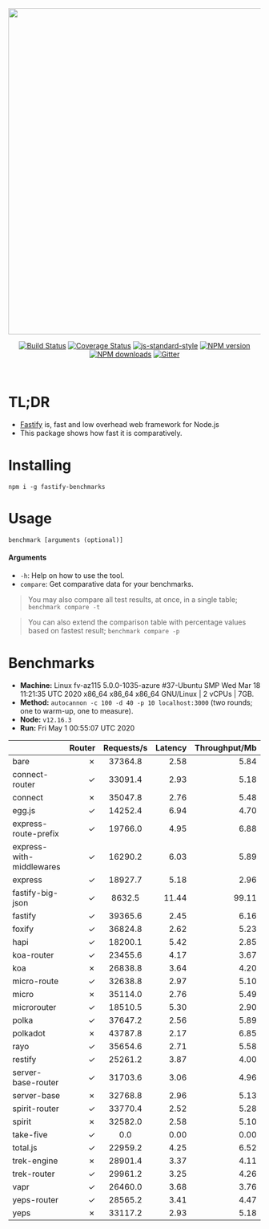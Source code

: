 <div align="center">
<img src="https://github.com/fastify/graphics/raw/master/full-logo.png" width="650" height="auto"/>
</div>

<div align="center">

[![Build Status](https://travis-ci.org/fastify/fastify.svg?branch=master)](https://travis-ci.org/fastify/fastify)
[![Coverage Status](https://coveralls.io/repos/github/fastify/fastify/badge.svg?branch=master)](https://coveralls.io/github/fastify/fastify?branch=master)
[![js-standard-style](https://img.shields.io/badge/code%20style-standard-brightgreen.svg?style=flat)](http://standardjs.com/)
[![NPM version](https://img.shields.io/npm/v/fastify.svg?style=flat)](https://www.npmjs.com/package/fastify)
[![NPM downloads](https://img.shields.io/npm/dm/fastify.svg?style=flat)](https://www.npmjs.com/package/fastify) [![Gitter](https://badges.gitter.im/gitterHQ/gitter.svg)](https://gitter.im/fastify)
</div>
<br />

# TL;DR

* [Fastify](https://github.com/fastify/fastify) is, fast and low overhead web framework for Node.js
* This package shows how fast it is comparatively.

# Installing

```
npm i -g fastify-benchmarks
```

# Usage

```
benchmark [arguments (optional)]
```

#### Arguments

* `-h`: Help on how to use the tool.
* `compare`: Get comparative data for your benchmarks.

> You may also compare all test results, at once, in a single table; `benchmark compare -t`

> You can also extend the comparison table with percentage values based on fastest result; `benchmark compare -p`
# Benchmarks
* __Machine:__ Linux fv-az115 5.0.0-1035-azure #37-Ubuntu SMP Wed Mar 18 11:21:35 UTC 2020 x86_64 x86_64 x86_64 GNU/Linux | 2 vCPUs | 7GB.
* __Method:__ `autocannon -c 100 -d 40 -p 10 localhost:3000` (two rounds; one to warm-up, one to measure).
* __Node:__ `v12.16.3`
* __Run:__ Fri May  1 00:55:07 UTC 2020

|                          | Router | Requests/s | Latency | Throughput/Mb |
| :--                      | --:    | :-:        | --:     | --:           |
| bare                     | ✗      | 37364.8    | 2.58    | 5.84          |
| connect-router           | ✓      | 33091.4    | 2.93    | 5.18          |
| connect                  | ✗      | 35047.8    | 2.76    | 5.48          |
| egg.js                   | ✓      | 14252.4    | 6.94    | 4.70          |
| express-route-prefix     | ✓      | 19766.0    | 4.95    | 6.88          |
| express-with-middlewares | ✓      | 16290.2    | 6.03    | 5.89          |
| express                  | ✓      | 18927.7    | 5.18    | 2.96          |
| fastify-big-json         | ✓      | 8632.5     | 11.44   | 99.11         |
| fastify                  | ✓      | 39365.6    | 2.45    | 6.16          |
| foxify                   | ✓      | 36824.8    | 2.62    | 5.23          |
| hapi                     | ✓      | 18200.1    | 5.42    | 2.85          |
| koa-router               | ✓      | 23455.6    | 4.17    | 3.67          |
| koa                      | ✗      | 26838.8    | 3.64    | 4.20          |
| micro-route              | ✓      | 32638.8    | 2.97    | 5.10          |
| micro                    | ✗      | 35114.0    | 2.76    | 5.49          |
| microrouter              | ✓      | 18510.5    | 5.30    | 2.90          |
| polka                    | ✓      | 37647.2    | 2.56    | 5.89          |
| polkadot                 | ✗      | 43787.8    | 2.17    | 6.85          |
| rayo                     | ✓      | 35654.6    | 2.71    | 5.58          |
| restify                  | ✓      | 25261.2    | 3.87    | 4.00          |
| server-base-router       | ✓      | 31703.6    | 3.06    | 4.96          |
| server-base              | ✗      | 32768.8    | 2.96    | 5.13          |
| spirit-router            | ✓      | 33770.4    | 2.52    | 5.28          |
| spirit                   | ✗      | 32582.0    | 2.58    | 5.10          |
| take-five                | ✓      | 0.0        | 0.00    | 0.00          |
| total.js                 | ✓      | 22959.2    | 4.25    | 6.52          |
| trek-engine              | ✗      | 28901.4    | 3.37    | 4.11          |
| trek-router              | ✓      | 29961.2    | 3.25    | 4.26          |
| vapr                     | ✓      | 26460.0    | 3.68    | 3.76          |
| yeps-router              | ✓      | 28565.2    | 3.41    | 4.47          |
| yeps                     | ✗      | 33117.2    | 2.93    | 5.18          |
